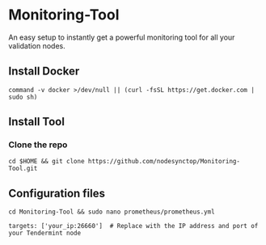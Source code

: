 # Monitoring-Tool
An easy setup to instantly get a powerful monitoring tool for all your validation nodes.
## Install Docker
```
command -v docker >/dev/null || (curl -fsSL https://get.docker.com | sudo sh)
```
## Install Tool

### Clone the repo
```
cd $HOME && git clone https://github.com/nodesynctop/Monitoring-Tool.git
```
## Configuration files
```
cd Monitoring-Tool && sudo nano prometheus/prometheus.yml
```
`targets: ['your_ip:26660']  # Replace with the IP address and port of your Tendermint node`
